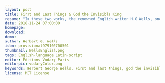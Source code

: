 ```yaml
---
layout: post
title: First and Last Things & God the Invisible King
resume: "In these two works, the renowned English writer H.G.Wells, one of the “fathers of science fiction”, covers philosohical questions. In the first one, “First and Last Things”, the author analyzes the reliability of the senses and the mind in the business of perception. This analysis leads him to the assertion of his most comprehensive beliefs. Those conciliate so fiercely incommensurable views as the practical solipsism of Max Stirner and the kenosis asceticism of the Slavophiles (a.k.a. “sobornost”). He transfigures basic biological and Christian motivations to produce extensive guidelines on warfare, sex and marriage relations, life, death and God. The relation between the society and the Latter is the subject of the second book, “God the Invisible King”. The labours of H.G.Wells foreran many intellectual developments of the XX century, e.g. the Mamleyev's Metaphysical Circle (Mamleyev, Sapgir, Yerofeyev, <a href='https://vodary.mla.re/book/jamal/'>Jamal</a>)."
date: 2018-11-24 07:00:00
homepage: 
download: 
demo: 
author: Herbert G. Wells
isbn: provisional979109700501
thumbnail: WellsEnglish.png
tags: English·language Latin·script
editor: Éditions Vodary Paris
editorpic: vodaryColor.png
keywords: Herbert George Wells, First and last things, god the invisible king, confessions, intellectual history, max stirner
license: MIT License
---
```

<!---This work will be translated into <a href="https://vodary.mla.re/tag/belarusan%C2%B7language/">Belarusan</a> and <a href="https://vodary.mla.re/tag/russian%C2%B7language/">Russian</a> by <a href="https://vodary.mla.re/tag/belarusan%C2%B7language/">M.Seveleu</a>.-->
